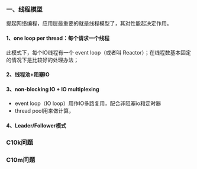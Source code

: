 ### 一、线程模型

提起网络编程，应用层最重要的就是线程模型了，其对性能起决定作用。



#### 1、one loop per thread：每个请求一个线程

此模式下，每个IO线程有一个 event loop（或者叫 Reactor）；在线程数基本固定的情况下是比较好的处理办法；



#### 2、线程池+阻塞IO



#### 3、non-blocking IO + IO multiplexing

- event loop（IO loop）用作IO多路复用，配合非阻塞io和定时器
- thread pool用来做计算，



#### 4、Leader/Follower模式



### C10k问题



### C10m问题



